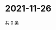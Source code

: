 # 2021-11-26

共 0 条

<!-- BEGIN WEIBO -->
<!-- 最后更新时间 Fri Nov 26 2021 01:20:32 GMT+0800 (China Standard Time) -->

<!-- END WEIBO -->
